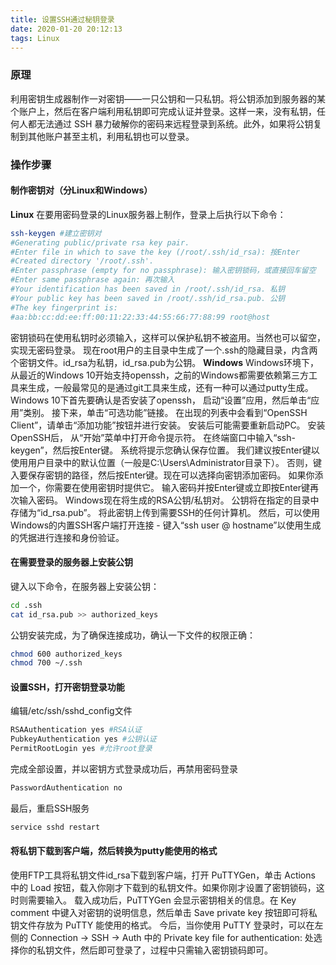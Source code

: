 ```yaml
---
title: 设置SSH通过秘钥登录
date: 2020-01-20 20:12:13
tags: Linux
---
```


###  原理
利用密钥生成器制作一对密钥——一只公钥和一只私钥。将公钥添加到服务器的某个账户上，然后在客户端利用私钥即可完成认证并登录。这样一来，没有私钥，任何人都无法通过 SSH 暴力破解你的密码来远程登录到系统。此外，如果将公钥复制到其他账户甚至主机，利用私钥也可以登录。

### 操作步骤
#### 制作密钥对（分Linux和Windows）
**Linux**
在要用密码登录的Linux服务器上制作，登录上后执行以下命令：
<!--more-->
```bash
ssh-keygen #建立密钥对
#Generating public/private rsa key pair.
#Enter file in which to save the key (/root/.ssh/id_rsa): 按Enter
#Created directory '/root/.ssh'.
#Enter passphrase (empty for no passphrase): 输入密钥锁码，或直接回车留空
#Enter same passphrase again: 再次输入
#Your identification has been saved in /root/.ssh/id_rsa. 私钥
#Your public key has been saved in /root/.ssh/id_rsa.pub. 公钥
#The key fingerprint is:
#aa:bb:cc:dd:ee:ff:00:11:22:33:44:55:66:77:88:99 root@host
```
密钥锁码在使用私钥时必须输入，这样可以保护私钥不被盗用。当然也可以留空，实现无密码登录。
现在root用户的主目录中生成了一个.ssh的隐藏目录，内含两个密钥文件。id_rsa为私钥，id_rsa.pub为公钥。
**Windows**
Windows环境下，从最近的Windows 10开始支持openssh，之前的Windows都需要依赖第三方工具来生成，一般最常见的是通过git工具来生成，还有一种可以通过putty生成。
Windows 10下首先要确认是否安装了openssh， 启动“设置”应用，然后单击“应用”类别。 接下来，单击“可选功能”链接。 在出现的列表中会看到“OpenSSH Client”，请单击“添加功能”按钮并进行安装。 安装后可能需要重新启动PC。
安装OpenSSH后， 从“开始”菜单中打开命令提示符。 在终端窗口中输入“ssh-keygen”，然后按Enter键。 系统将提示您确认保存位置。 我们建议按Enter键以使用用户目录中的默认位置（一般是C:\Users\Administrator目录下）。 否则，键入要保存密钥的路径，然后按Enter键。现在可以选择向密钥添加密码。 如果你添加一个，你需要在使用密钥时提供它。 输入密码并按Enter键或立即按Enter键再次输入密码。
Windows现在将生成的RSA公钥/私钥对。 公钥将在指定的目录中存储为“id_rsa.pub”。 将此密钥上传到需要SSH的任何计算机。 然后，可以使用Windows的内置SSH客户端打开连接 - 键入“ssh user @ hostname”以使用生成的凭据进行连接和身份验证。
#### 在需要登录的服务器上安装公钥
键入以下命令，在服务器上安装公钥：
```bash
cd .ssh
cat id_rsa.pub >> authorized_keys
```
公钥安装完成，为了确保连接成功，确认一下文件的权限正确：
```bash
chmod 600 authorized_keys
chmod 700 ~/.ssh
```
#### 设置SSH，打开密钥登录功能
编辑/etc/ssh/sshd_config文件
```bash
RSAAuthentication yes #RSA认证
PubkeyAuthentication yes #公钥认证
PermitRootLogin yes #允许root登录
```
完成全部设置，并以密钥方式登录成功后，再禁用密码登录
```bash
PasswordAuthentication no
```
最后，重启SSH服务
```bash
service sshd restart
```
#### 将私钥下载到客户端，然后转换为putty能使用的格式
使用FTP工具将私钥文件id_rsa下载到客户端，打开 PuTTYGen，单击 Actions 中的 Load 按钮，载入你刚才下载到的私钥文件。如果你刚才设置了密钥锁码，这时则需要输入。
载入成功后，PuTTYGen 会显示密钥相关的信息。在 Key comment 中键入对密钥的说明信息，然后单击 Save private key 按钮即可将私钥文件存放为 PuTTY 能使用的格式。
今后，当你使用 PuTTY 登录时，可以在左侧的 Connection -> SSH -> Auth 中的 Private key file for authentication: 处选择你的私钥文件，然后即可登录了，过程中只需输入密钥锁码即可。